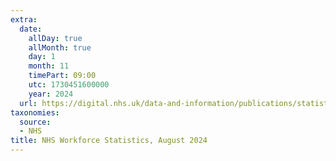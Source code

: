 ```yaml
---
extra:
  date:
    allDay: true
    allMonth: true
    day: 1
    month: 11
    timePart: 09:00
    utc: 1730451600000
    year: 2024
  url: https://digital.nhs.uk/data-and-information/publications/statistical/nhs-workforce-statistics/august-2024
taxonomies:
  source:
  - NHS
title: NHS Workforce Statistics, August 2024
---
```

